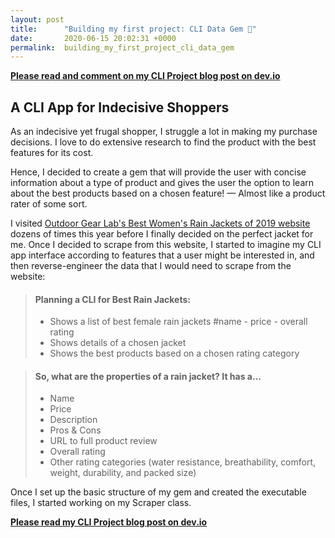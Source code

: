 ```yaml
---
layout: post
title:      "Building my first project: CLI Data Gem 💎"
date:       2020-06-15 20:02:31 +0000
permalink:  building_my_first_project_cli_data_gem
---
```


**[Please read and comment on my CLI Project blog post on dev.io](https://dev.to/jacquelinelam/building-my-first-project-cli-data-gem-50m4)**
## A CLI App for Indecisive Shoppers
As an indecisive yet frugal shopper, I struggle a lot in making my purchase decisions. I love to do extensive research to find the product with the best features for its cost. 

Hence, I decided to create a gem that will provide the user with concise information about a type of product and gives the user the option to learn about the best products based on a chosen feature! — Almost like a product rater of some sort.

I visited [Outdoor Gear Lab's Best Women's Rain Jackets of 2019 website](https://www.outdoorgearlab.com/topics/clothing-womens/best-rain-jacket-womens) dozens of times this year before I finally decided on the perfect jacket for me. Once I decided to scrape from this website, I started to imagine my CLI app interface according to features that a user might be interested in, and then reverse-engineer the data that I would need to scrape from the website:

> #### Planning a CLI for Best Rain Jackets:
> * Shows a list of best female rain jackets #name - price - overall rating
> * Shows details of a chosen jacket
> * Shows the best products based on a chosen rating category

> #### So, what are the properties of a rain jacket? It has a...
>  * Name
>  * Price
>  * Description 
>  * Pros & Cons
>  * URL to full product review 
>  * Overall rating 
>  * Other rating categories (water resistance, breathability, comfort, weight, durability, and packed size)

Once I set up the basic structure of my gem and created the executable files, I started working on my Scraper class. 


**[Please read my CLI Project blog post on dev.io](https://dev.to/jacquelinelam/building-my-first-project-cli-data-gem-50m4)**
